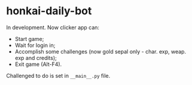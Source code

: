 # honkai-daily-bot

In development. Now clicker app can:
- Start game;
- Wait for login in;
- Accomplish some challenges (now gold sepal only - char. exp, weap. exp and credits);
- Exit game (Alt-F4).

Challenged to do is set in `__main__.py` file.
